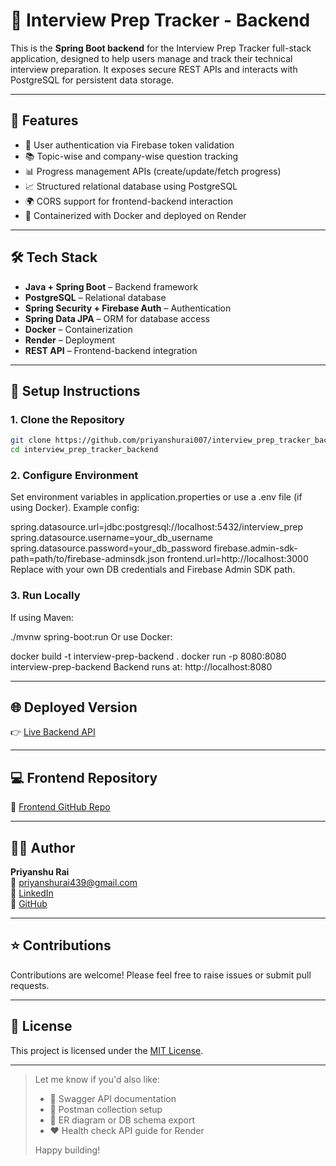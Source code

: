 # 📘 Interview Prep Tracker - Backend

This is the **Spring Boot backend** for the Interview Prep Tracker full-stack application, designed to help users manage and track their technical interview preparation. It exposes secure REST APIs and interacts with PostgreSQL for persistent data storage.

---

## 🚀 Features

- 🔐 User authentication via Firebase token validation  
- 📚 Topic-wise and company-wise question tracking  
- 📊 Progress management APIs (create/update/fetch progress)  
- 📈 Structured relational database using PostgreSQL  
- 🌍 CORS support for frontend-backend interaction  
- 🐳 Containerized with Docker and deployed on Render  

---

## 🛠 Tech Stack

- **Java + Spring Boot** – Backend framework  
- **PostgreSQL** – Relational database  
- **Spring Security + Firebase Auth** – Authentication  
- **Spring Data JPA** – ORM for database access  
- **Docker** – Containerization  
- **Render** – Deployment  
- **REST API** – Frontend-backend integration  

---

## 🔧 Setup Instructions

### 1. Clone the Repository

```bash
git clone https://github.com/priyanshurai007/interview_prep_tracker_backend.git
cd interview_prep_tracker_backend
```
### 2. Configure Environment
Set environment variables in application.properties or use a .env file (if using Docker). Example config:

spring.datasource.url=jdbc:postgresql://localhost:5432/interview_prep
spring.datasource.username=your_db_username
spring.datasource.password=your_db_password
firebase.admin-sdk-path=path/to/firebase-adminsdk.json
frontend.url=http://localhost:3000
Replace with your own DB credentials and Firebase Admin SDK path.

### 3. Run Locally
If using Maven:

./mvnw spring-boot:run
Or use Docker:

docker build -t interview-prep-backend .
docker run -p 8080:8080 interview-prep-backend
Backend runs at: http://localhost:8080

---

## 🌐 Deployed Version  
👉 [Live Backend API](https://interview-prep-tracker-backend.onrender.com)

---

## 💻 Frontend Repository  
🔗 [Frontend GitHub Repo](https://github.com/priyanshurai007/interview_prep_tracker_frontend)

---

## 🧑‍💻 Author  
**Priyanshu Rai**  
📧 [priyanshurai439@gmail.com](mailto:priyanshurai439@gmail.com)  
🔗 [LinkedIn](https://linkedin.com/in/priyanshurai439)  
🐙 [GitHub](https://github.com/priyanshurai007)

---

## ⭐ Contributions  
Contributions are welcome! Please feel free to raise issues or submit pull requests.

---

## 📄 License  
This project is licensed under the [MIT License](LICENSE).

---

> Let me know if you'd also like:
> 
> - 📘 Swagger API documentation  
> - 🔁 Postman collection setup  
> - 🧩 ER diagram or DB schema export  
> - ❤️ Health check API guide for Render  
> 
> Happy building!
